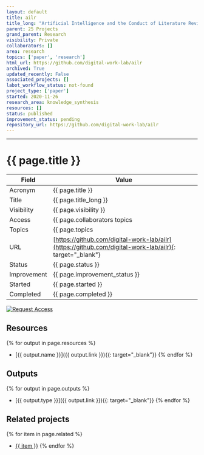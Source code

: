 ```yaml
---
layout: default
title: ailr
title_long: "Artificial Intelligence and the Conduct of Literature Reviews"
parent: 25 Projects
grand_parent: Research
visibility: Private
collaborators: []
area: research
topics: ['paper', 'research']
html_url: https://github.com/digital-work-lab/ailr
archived: True
updated_recently: False
associated_projects: []
labot_workflow_status: not-found
project_type: ['paper']
started: 2020-11-26
research_area: knowledge_synthesis
resources: []
status: published
improvement_status: pending
repository_url: https://github.com/digital-work-lab/ailr
---
```


---

# {{ page.title }}

Field               | Value
------------------- | ----------------------------------
Acronym             | {{ page.title }}
Title               | {{ page.title_long }}
Visibility          | {{ page.visibility }}
Access              | {{ page.collaborators topics | join: ", "}}
Topics              | {{ page.topics | join: ", " }}
URL                 | [https://github.com/digital-work-lab/ailr](https://github.com/digital-work-lab/ailr){: target="_blank"}
Status              | {{ page.status }}
Improvement         | {{ page.improvement_status }}
Started             | {{ page.started }}
Completed           | {{ page.completed }}

[![Request Access](https://img.shields.io/badge/Request-Access-blue?style=for-the-badge)](https://github.com/digital-work-lab/handbook/issues/new?assignees=geritwagner&labels=access+request&template=request-repo-access.md&title=%5BAccess+Request%5D+Request+for+access+to+repository)

## Resources

{% for output in page.resources %}
- [{{ output.name }}]({{ output.link }}){{: target="_blank"}}
{% endfor %}
## Outputs

{% for output in page.outputs %}
- [{{ output.type }}]({{ output.link }}){{: target="_blank"}}
{% endfor %}
## Related projects 

{% for item in page.related %}
- <a href="{{ item }}">{{ item }}</a>
{% endfor %}
